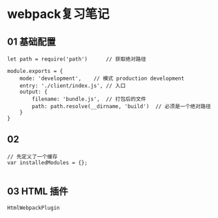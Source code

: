 # webpack复习笔记


## 01 基础配置

```
let path = require('path')      // 获取绝对路径

module.exports = {
    mode: 'development',    // 模式 production development
    entry: './client/index.js', // 入口
    output: {
        filename: 'bundle.js',  // 打包后的文件
        path: path.resolve(__dirname, 'build')  // 必须是一个绝对路径
    }
}

```


## 02

```lang:javascript
// 先定义了一个缓存
var installedModules = {};


```



## 03 HTML 插件

```
HtmlWebpackPlugin

```